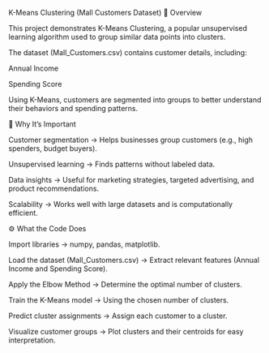 K-Means Clustering (Mall Customers Dataset)
📌 Overview

This project demonstrates K-Means Clustering, a popular unsupervised learning algorithm used to group similar data points into clusters.

The dataset (Mall_Customers.csv) contains customer details, including:

Annual Income

Spending Score

Using K-Means, customers are segmented into groups to better understand their behaviors and spending patterns.

🚀 Why It’s Important

Customer segmentation → Helps businesses group customers (e.g., high spenders, budget buyers).

Unsupervised learning → Finds patterns without labeled data.

Data insights → Useful for marketing strategies, targeted advertising, and product recommendations.

Scalability → Works well with large datasets and is computationally efficient.

⚙️ What the Code Does

Import libraries → numpy, pandas, matplotlib.

Load the dataset (Mall_Customers.csv) → Extract relevant features (Annual Income and Spending Score).

Apply the Elbow Method → Determine the optimal number of clusters.

Train the K-Means model → Using the chosen number of clusters.

Predict cluster assignments → Assign each customer to a cluster.

Visualize customer groups → Plot clusters and their centroids for easy interpretation.
